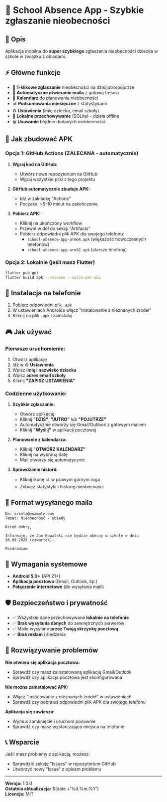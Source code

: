 # 📱 School Absence App - Szybkie zgłaszanie nieobecności

## 🎯 Opis
Aplikacja mobilna do **super szybkiego** zgłaszania nieobecności dziecka w szkole w związku z obiadami.

## ⚡ Główne funkcje
- 🚀 **1-klikowe zgłaszanie** nieobecności na dziś/jutro/pojutrze
- 📧 **Automatyczne otwieranie maila** z gotową treścią
- 📅 **Kalendarz** do planowania nieobecności
- 📊 **Podsumowania miesięczne** z statystykami
- ⚙️ **Ustawienia** (imię dziecka, email szkoły)
- 💾 **Lokalne przechowywanie** (SQLite) - działa offline
- 🗑️ **Usuwanie** błędnie dodanych nieobecności

## 🚀 Jak zbudować APK

### Opcja 1: GitHub Actions (ZALECANA - automatycznie)
1. **Wgraj kod na GitHub:**
   - Utwórz nowe repozytorium na GitHub
   - Wgraj wszystkie pliki z tego projektu

2. **GitHub automatycznie zbuduje APK:**
   - Idź w zakładkę "Actions"
   - Poczekaj ~5-10 minut na zakończenie

3. **Pobierz APK:**
   - Kliknij na ukończony workflow
   - Przewiń w dół do sekcji "Artifacts"
   - Pobierz odpowiedni plik APK dla swojego telefonu:
     - `school-absence-app-arm64.apk` (większość nowoczesnych telefonów)
     - `school-absence-app-arm32.apk` (starsze telefony)

### Opcja 2: Lokalnie (jeśli masz Flutter)
```bash
flutter pub get
flutter build apk --release --split-per-abi
```

## 📲 Instalacja na telefonie
1. Pobierz odpowiedni plik `.apk`
2. W ustawieniach Androida włącz "Instalowanie z nieznanych źródeł"
3. Kliknij na plik `.apk` i zainstaluj

## 🎮 Jak używać

### Pierwsze uruchomienie:
1. Otwórz aplikację
2. Idź w ⚙️ **Ustawienia**
3. Wpisz **imię i nazwisko dziecka**
4. Wpisz **adres email szkoły**
5. Kliknij **"ZAPISZ USTAWIENIA"**

### Codzienne użytkowanie:
1. **Szybkie zgłaszanie:**
   - Otwórz aplikację
   - Kliknij **"DZIŚ"**, **"JUTRO"** lub **"POJUTRZE"**
   - Automatycznie otworzy się Gmail/Outlook z gotowym mailem
   - Kliknij **"Wyślij"** w aplikacji pocztowej

2. **Planowanie z kalendarza:**
   - Kliknij **"OTWÓRZ KALENDARZ"**
   - Kliknij na wybraną datę
   - Mail otworzy się automatycznie

3. **Sprawdzanie historii:**
   - Kliknij ikonę 📊 w prawym górnym rogu
   - Zobacz statystyki i historię nieobecności

## 📧 Format wysyłanego maila
```
Do: szkola@example.com
Temat: Nieobecność - obiady

Dzień dobry,

Informuję, że Jan Kowalski nie będzie obecny w szkole w dniu 26.09.2025 (czwartek).

Pozdrawiam
```

## 🔧 Wymagania systemowe
- **Android 5.0+** (API 21+)
- **Aplikacja pocztowa** (Gmail, Outlook, itp.)
- **Połączenie internetowe** (do wysyłania maili)

## 🛡️ Bezpieczeństwo i prywatność
- ✅ Wszystkie dane przechowywane **lokalnie na telefonie**
- ✅ **Brak wysyłania danych** do zewnętrznych serwerów
- ✅ Maile wysyłane **przez Twoją skrzynkę pocztową**
- ✅ **Brak reklam** i śledzenia

## 🐛 Rozwiązywanie problemów

**Nie otwiera się aplikacja pocztowa:**
- Sprawdź czy masz zainstalowaną aplikację Gmail/Outlook
- Sprawdź czy aplikacja pocztowa jest skonfigurowana

**Nie można zainstalować APK:**
- Włącz "Instalowanie z nieznanych źródeł" w ustawieniach
- Sprawdź czy pobrałeś odpowiedni plik APK dla swojego telefonu

**Aplikacja się zawiesza:**
- Wymuś zamknięcie i uruchom ponownie
- Sprawdź czy masz wystarczająco miejsca na telefonie

## 📞 Wsparcie
Jeśli masz problemy z aplikacją, możesz:
- Sprawdzić sekcję "Issues" w repozytorium GitHub
- Utworzyć nowy "Issue" z opisem problemu

---

**Wersja:** 1.0.0  
**Ostatnia aktualizacja:** $(date +'%d.%m.%Y')  
**Licencja:** MIT
